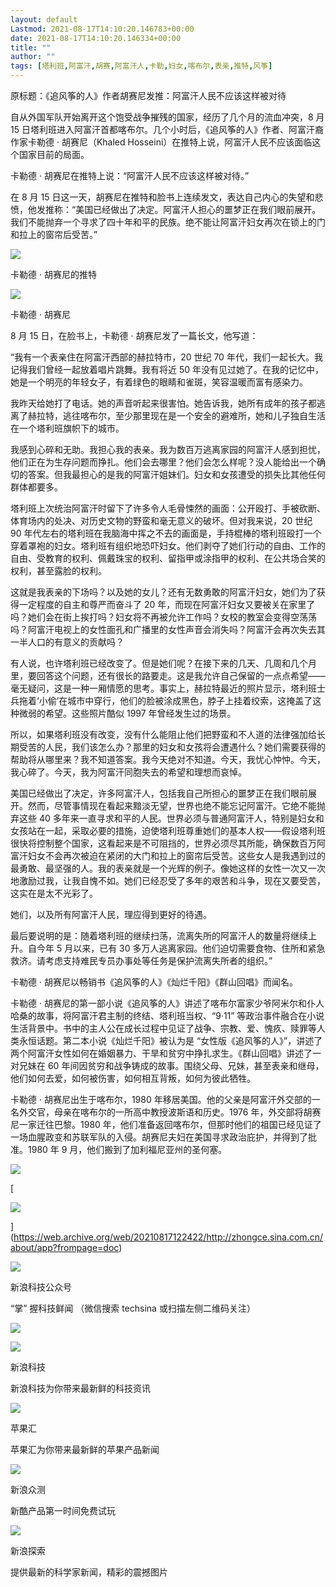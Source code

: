 ```yaml
---
layout: default
Lastmod: 2021-08-17T14:10:20.146783+00:00
date: 2021-08-17T14:10:20.146334+00:00
title: ""
author: ""
tags: [塔利班,阿富汗,胡赛,阿富汗人,卡勒,妇女,喀布尔,表亲,推特,风筝]
---
```


原标题：《追风筝的人》作者胡赛尼发推：阿富汗人民不应该这样被对待

自从外国军队开始离开这个饱受战争摧残的国家，经历了几个月的流血冲突，8 月 15 日塔利班进入阿富汗首都喀布尔。几个小时后，《追风筝的人》作者、阿富汗裔作家卡勒德 · 胡赛尼（Khaled Hosseini）在推特上说，阿富汗人民不应该面临这个国家目前的局面。

卡勒德 · 胡赛尼在推特上说：“阿富汗人民不应该这样被对待。”

在 8 月 15 日这一天，胡赛尼在推特和脸书上连续发文，表达自己内心的失望和悲愤，他发推称：“美国已经做出了决定。阿富汗人担心的噩梦正在我们眼前展开。我们不能抛弃一个寻求了四十年和平的民族。绝不能让阿富汗妇女再次在锁上的门和拉上的窗帘后受苦。”

![](https://images.weserv.nl/?url=https%3A//web.archive.org/web/20210817122422im_/https%3A//n.sinaimg.cn/sinakd20210816s/318/w832h286/20210816/11bf-9612a6b04298a878231c843cdcbfa608.png)

卡勒德 · 胡赛尼的推特

![](https://images.weserv.nl/?url=https%3A//web.archive.org/web/20210817122422im_/https%3A//n.sinaimg.cn/sinakd20210816s/475/w800h475/20210816/df80-f2444e4008069c8a73d19b3f2b58dd1e.jpg)

卡勒德 · 胡赛尼

8 月 15 日，在脸书上，卡勒德 · 胡赛尼发了一篇长文，他写道：

“我有一个表亲住在阿富汗西部的赫拉特市，20 世纪 70 年代，我们一起长大。我记得我们曾经一起放着唱片跳舞。我有将近 50 年没有见过她了。在我的记忆中，她是一个明亮的年轻女子，有着绿色的眼睛和雀斑，笑容温暖而富有感染力。

我昨天给她打了电话。她的声音听起来很害怕。她告诉我，她所有成年的孩子都逃离了赫拉特，逃往喀布尔，至少那里现在是一个安全的避难所，她和儿子独自生活在一个塔利班旗帜下的城市。

我感到心碎和无助。我担心我的表亲。我为数百万逃离家园的阿富汗人感到担忧，他们正在为生存问题而挣扎。他们会去哪里？他们会怎么样呢？没人能给出一个确切的答案。但我最担心的是我的阿富汗姐妹们。妇女和女孩遭受的损失比其他任何群体都要多。

塔利班上次统治阿富汗时留下了许多令人毛骨悚然的画面：公开殴打、手被砍断、体育场内的处决、对历史文物的野蛮和毫无意义的破坏。但对我来说，20 世纪 90 年代左右的塔利班在我脑海中挥之不去的画面是，手持棍棒的塔利班殴打一个穿着罩袍的妇女。塔利班有组织地恐吓妇女。他们剥夺了她们行动的自由、工作的自由、受教育的权利、佩戴珠宝的权利、留指甲或涂指甲的权利、在公共场合笑的权利，甚至露脸的权利。

这就是我表亲的下场吗？以及她的女儿？还有无数勇敢的阿富汗妇女，她们为了获得一定程度的自主和尊严而奋斗了 20 年，而现在阿富汗妇女又要被关在家里了吗？她们会在街上挨打吗？妇女将不再被允许工作吗？女校的教室会变得空荡荡吗？阿富汗电视上的女性面孔和广播里的女性声音会消失吗？阿富汗会再次失去其一半人口的有意义的贡献吗？

有人说，也许塔利班已经改变了。但是她们呢？在接下来的几天、几周和几个月里，要回答这个问题，还有很长的路要走。这是我允许自己保留的一点点希望——毫无疑问，这是一种一厢情愿的思考。事实上，赫拉特最近的照片显示，塔利班士兵拖着‘小偷’在城市中穿行，他们的脸被涂成黑色，脖子上挂着绞索，这掩盖了这种微弱的希望。这些照片酷似 1997 年曾经发生过的场景。

所以，如果塔利班没有改变，没有什么能阻止他们把野蛮和不人道的法律强加给长期受苦的人民，我们该怎么办？那里的妇女和女孩将会遭遇什么？她们需要获得的帮助将从哪里来？我不知道答案。我今天绝对不知道。今天，我忧心忡忡。今天，我心碎了。今天，我为阿富汗同胞失去的希望和理想而哀悼。

美国已经做出了决定，许多阿富汗人，包括我自己所担心的噩梦正在我们眼前展开。然而，尽管事情现在看起来黯淡无望，世界也绝不能忘记阿富汗。它绝不能抛弃这些 40 多年来一直寻求和平的人民。世界必须与普通阿富汗人，特别是妇女和女孩站在一起，采取必要的措施，迫使塔利班尊重她们的基本人权——假设塔利班很快将控制整个国家，这看起来是不可阻挡的，世界必须尽其所能，确保数百万阿富汗妇女不会再次被迫在紧闭的大门和拉上的窗帘后受苦。这些女人是我遇到过的最勇敢、最坚强的人。我的表亲就是一个光辉的例子。像她这样的女性一次又一次地激励过我，让我自愧不如。她们已经忍受了多年的艰苦和斗争，现在又要受苦，这实在是太不光彩了。

她们，以及所有阿富汗人民，理应得到更好的待遇。

最后要说明的是：随着塔利班的继续扫荡，流离失所的阿富汗人的数量将继续上升。自今年 5 月以来，已有 30 多万人逃离家园。他们迫切需要食物、住所和紧急救济。请考虑支持难民专员办事处等任务是保护流离失所者的组织。”

卡勒德 · 胡赛尼以畅销书《追风筝的人》《灿烂千阳》《群山回唱》而闻名。

卡勒德 · 胡赛尼的第一部小说《追风筝的人》讲述了喀布尔富家少爷阿米尔和仆人哈桑的故事，将阿富汗君主制的终结、塔利班当权、“9·11” 等政治事件融合在小说生活背景中。书中的主人公在成长过程中见证了战争、宗教、爱、愧疚、赎罪等人类永恒话题。第二本小说《灿烂千阳》被认为是 “女性版《追风筝的人》”，讲述了两个阿富汗女性如何在婚姻暴力、干旱和贫穷中挣扎求生。《群山回唱》讲述了一对兄妹在 60 年间因贫穷和战争铸成的故事。围绕父母、兄妹，甚至表亲和继母，他们如何去爱，如何被伤害，如何相互背叛，如何为彼此牺牲。

卡勒德 · 胡赛尼出生于喀布尔，1980 年移居美国。他的父亲是阿富汗外交部的一名外交官，母亲在喀布尔的一所高中教授波斯语和历史。1976 年，外交部将胡赛尼一家迁往巴黎。1980 年，他们准备返回喀布尔，但那时他们的祖国已经见证了一场血腥政变和苏联军队的入侵。胡赛尼夫妇在美国寻求政治庇护，并得到了批准。1980 年 9 月，他们搬到了加利福尼亚州的圣何塞。

![](https://images.weserv.nl/?url=https%3A//web.archive.org/web/20210817122422im_/https%3A//n.sinaimg.cn/tech/zcapp2018/doc_qrcode1.png)

[

![](https://images.weserv.nl/?url=https%3A//web.archive.org/web/20210817122422im_/https%3A//n.sinaimg.cn/tech/zcapp2018/doc_qrcode2.png)

](https://web.archive.org/web/20210817122422/http://zhongce.sina.com.cn/about/app?frompage=doc)

![](https://images.weserv.nl/?url=https%3A//web.archive.org/web/20210817122422im_/https%3A//n.sinaimg.cn/tech/content/tech_qr2x.png)

新浪科技公众号

“掌” 握科技鲜闻 （微信搜索 techsina 或扫描左侧二维码关注）

![](https://images.weserv.nl/?url=https%3A//web.archive.org/web/20210817122422im_/https%3A//n.sinaimg.cn/tech/content/tech_weixin2.png)

![](https://images.weserv.nl/?url=https%3A//web.archive.org/web/20210817122422im_/https%3A//n.sinaimg.cn/tech/content/GbMg-hfvkitx8910918.jpg)

新浪科技

新浪科技为你带来最新鲜的科技资讯

![](https://images.weserv.nl/?url=https%3A//web.archive.org/web/20210817122422im_/https%3A//n.sinaimg.cn/tech/68acb9a7/20170522/PingGuoHui.jpg)

苹果汇

苹果汇为你带来最新鲜的苹果产品新闻

![](https://images.weserv.nl/?url=https%3A//web.archive.org/web/20210817122422im_/https%3A//n.sinaimg.cn/tech/95fb5850/20180223/qrcode_for_gh_8309e9b233c7_258.jpg)

新浪众测

新酷产品第一时间免费试玩

![](https://images.weserv.nl/?url=https%3A//web.archive.org/web/20210817122422im_/https%3A//n.sinaimg.cn/tech/2f51a701/20170522/2.jpg)

新浪探索

提供最新的科学家新闻，精彩的震撼图片

